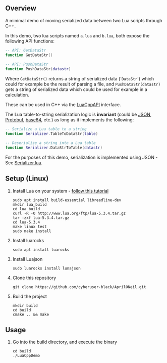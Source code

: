 ## Overview
A minimal demo of moving serialized data between two Lua scripts through C++.

In this demo, two lua scripts named ```a.lua``` and ```b.lua```, both expose the following API functions:
```lua
-- API: GetDataStr
function GetDataStr()
    
-- API: PushDataStr
function PushDataStr(datastr)
```
Where ```GetDataStr()``` returns a string of serialized data ('```DataStr```') which could for example be the result of parsing a file,
and ```PushDataStr(datastr)``` gets a string of serialized data which could be used for example in a calculation.

These can be used in C++ via the [LuaCppAPI](LuaCppAPI/LuaCppAPI.h) interface. 

The Lua table-to-string serialization logic is <b>invariant</b> (could be [JSON](https://www.json.org/json-en.html), [Protobuf](https://developers.google.com/protocol-buffers/docs/encoding), [base64](https://www.base64decode.org/), etc.) as long as it implements the following:
```lua
-- Serialize a Lua table to a string
function Serializer.TableToDataStr(table)

-- Deserialize a string into a Lua table
function Serializer.DataStrToTable(datastr)
```

For the purposes of this demo, serialization is implemented using JSON - See [Serializer.lua](LuaCppAPI/Serializer.lua). 
## Setup (Linux)
1) Install Lua on your system - [follow this tutorial](https://www.tecmint.com/install0lua0in-centos-ubuntu-linux)
    ```shell
   sudo apt install build-essential libreadline-dev
   mkdir lua_build
   cd lua_build
   curl -R -O http://www.lua.org/ftp/lua-5.3.4.tar.gz
   tar -zxf lua-5.3.4.tar.gz
   cd lua-5.3.4
   make linux test
   sudo make install
    ```
2) Install luarocks
   ```shell
   sudo apt install luarocks
   ```
3) Install Luajson
   ```shell
   sudo luarocks install lunajson
   ```
4) Clone this repository
   ```shell
   git clone https://github.com/cyberuser-black/AprilONeil.git
   ```
5) Build the project
   ```shell
   mkdir build
   cd build
   cmake .. && make
   ```

## Usage
1) Go into the build directory, and execute the binary
   ```shell
   cd build
   ./LuaCppDemo
   ```
   
